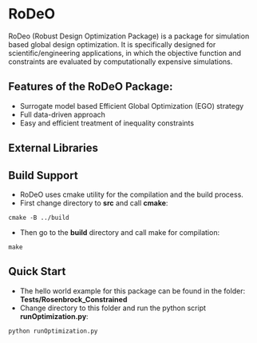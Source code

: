 # RoDeO
RoDeo (Robust Design Optimization Package) is a package for simulation based global design optimization. It is specifically designed
for scientific/engineering applications, in which the objective function and constraints are evaluated by computationally expensive simulations. 

## Features of the RoDeO Package:
- Surrogate model based Efficient Global Optimization (EGO) strategy
- Full data-driven approach
- Easy and efficient treatment of inequality constraints

 
## External Libraries
 
 
## Build Support

- RoDeO uses cmake utility for the compilation and the build process. 
- First change directory to **src** and call **cmake**:
```
cmake -B ../build
```

- Then go to the **build** directory and call make for compilation: 
```
make 
```

## Quick Start

- The hello world example for this package can be found in the folder:  
**Tests/Rosenbrock_Constrained**
- Change directory to this folder and run the python script **runOptimization.py**: 
```
python runOptimization.py 
```


